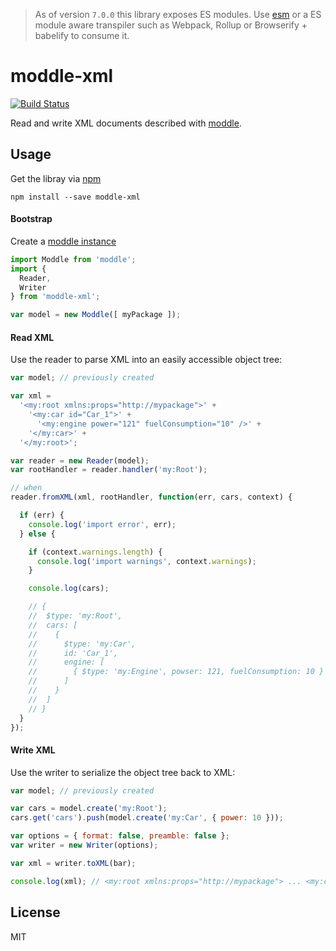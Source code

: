 > As of version `7.0.0` this library exposes ES modules. Use [esm](https://github.com/standard-things/esm) or a ES module aware transpiler such as Webpack, Rollup or Browserify + babelify to consume it.


# moddle-xml

[![Build Status](https://travis-ci.org/bpmn-io/moddle-xml.svg?branch=master)](https://travis-ci.org/bpmn-io/moddle-xml)

Read and write XML documents described with [moddle](https://github.com/bpmn-io/moddle).


## Usage

Get the libray via [npm](http://npmjs.org)

```
npm install --save moddle-xml
```


#### Bootstrap

Create a [moddle instance](https://github.com/bpmn-io/moddle)

```javascript
import Moddle from 'moddle';
import {
  Reader,
  Writer
} from 'moddle-xml';

var model = new Moddle([ myPackage ]);
```


#### Read XML

Use the reader to parse XML into an easily accessible object tree:

```javascript
var model; // previously created

var xml =
  '<my:root xmlns:props="http://mypackage">' +
    '<my:car id="Car_1">' +
      '<my:engine power="121" fuelConsumption="10" />' +
    '</my:car>' +
  '</my:root>';

var reader = new Reader(model);
var rootHandler = reader.handler('my:Root');

// when
reader.fromXML(xml, rootHandler, function(err, cars, context) {

  if (err) {
    console.log('import error', err);
  } else {

    if (context.warnings.length) {
      console.log('import warnings', context.warnings);
    }

    console.log(cars);

    // {
    //  $type: 'my:Root',
    //  cars: [
    //    {
    //      $type: 'my:Car',
    //      id: 'Car_1',
    //      engine: [
    //        { $type: 'my:Engine', powser: 121, fuelConsumption: 10 }
    //      ]
    //    }
    //  ]
    // }
  }
});
```


#### Write XML

Use the writer to serialize the object tree back to XML:

```javascript
var model; // previously created

var cars = model.create('my:Root');
cars.get('cars').push(model.create('my:Car', { power: 10 }));

var options = { format: false, preamble: false };
var writer = new Writer(options);

var xml = writer.toXML(bar);

console.log(xml); // <my:root xmlns:props="http://mypackage"> ... <my:car power="10" /></my:root>
```

## License

MIT
